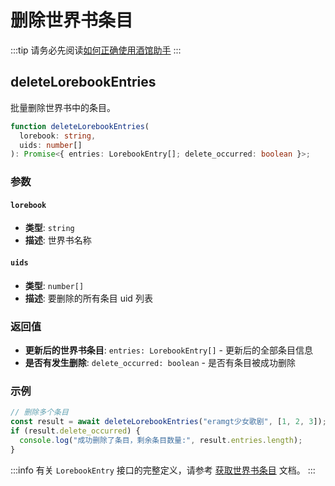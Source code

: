 # 删除世界书条目

:::tip
请务必先阅读[如何正确使用酒馆助手](/guide/基本用法/如何正确使用酒馆助手.md)
:::

<CustomTOC />

## deleteLorebookEntries

批量删除世界书中的条目。

```typescript
function deleteLorebookEntries(
  lorebook: string,
  uids: number[]
): Promise<{ entries: LorebookEntry[]; delete_occurred: boolean }>;
```

### 参数

#### `lorebook`

- **类型**: `string`
- **描述**: 世界书名称

#### `uids`

- **类型**: `number[]`
- **描述**: 要删除的所有条目 uid 列表

### 返回值

- **更新后的世界书条目**: `entries: LorebookEntry[]` - 更新后的全部条目信息
- **是否有发生删除**: `delete_occurred: boolean` - 是否有条目被成功删除

### 示例

```typescript
// 删除多个条目
const result = await deleteLorebookEntries("eramgt少女歌剧", [1, 2, 3]);
if (result.delete_occurred) {
  console.log("成功删除了条目，剩余条目数量:", result.entries.length);
}
```

:::info
有关 `LorebookEntry` 接口的完整定义，请参考 [获取世界书条目](./获取世界书条目.md#getlorebookentries) 文档。
:::
